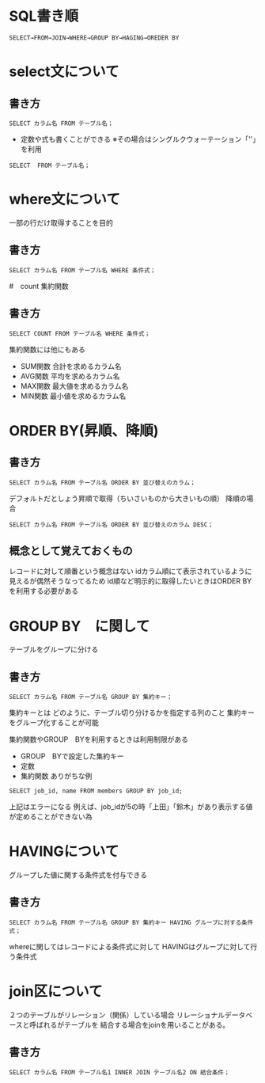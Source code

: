 # SQL書き順
```
SELECT→FROM→JOIN→WHERE→GROUP BY→HAGING→OREDER BY
```


# select文について
## 書き方

```
SELECT カラム名 FROM テーブル名；
```
- 定数や式も書くことができる
※その場合はシングルクウォーテーション「''」を利用

```
SELECT  FROM テーブル名；
```


# where文について
一部の行だけ取得することを目的

## 書き方
```
SELECT カラム名 FROM テーブル名 WHERE 条件式；
```

 #　count 集約関数
 ## 書き方
```
SELECT COUNT FROM テーブル名 WHERE 条件式；
```
集約関数には他にもある
- SUM関数 合計を求めるカラム名
- AVG関数 平均を求めるカラム名
- MAX関数 最大値を求めるカラム名
- MIN関数 最小値を求めるカラム名

 # ORDER BY(昇順、降順)
## 書き方
```
SELECT カラム名 FROM テーブル名 ORDER BY 並び替えのカラム；
```
デフォルトだとしょう昇順で取得（ちいさいものから大きいもの順）
降順の場合
```
SELECT カラム名 FROM テーブル名 ORDER BY 並び替えのカラム DESC；
```

## 概念として覚えておくもの
レコードに対して順番という概念はない
idカラム順にて表示されているように見えるが偶然そうなってるため
id順など明示的に取得したいときはORDER BYを利用する必要がある

# GROUP BY　に関して
テーブルをグループに分ける
## 書き方
```
SELECT カラム名 FROM テーブル名 GROUP BY 集約キー；
```
集約キーとは
どのように、テーブル切り分けるかを指定する列のこと
集約キーをグループ化することが可能

集約関数やGROUP　BYを利用するときは利用制限がある
- GROUP　BYで設定した集約キー
- 定数
- 集約関数
ありがちな例
```
SELECT job_id, name FROM members GROUP BY job_id;
```
上記はエラーになる
例えば、job_idが5の時「上田」「鈴木」があり表示する値が定めることができない為

# HAVINGについて
グループした値に関する条件式を付与できる

## 書き方
```
SELECT カラム名 FROM テーブル名 GROUP BY 集約キー HAVING グループに対する条件式；
```
whereに関してはレコードによる条件式に対して
HAVINGはグループに対して行う条件式

# join区について
２つのテーブルがリレーション（関係）している場合
リレーショナルデータベースと呼ばれるがテーブルを
結合する場合をjoinを用いることがある。

## 書き方
```
SELECT カラム名 FROM テーブル名1 INNER JOIN テーブル名2 ON 結合条件；
```

